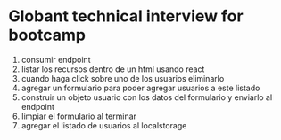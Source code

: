 # Globant technical interview for bootcamp

1. consumir endpoint
2. listar los recursos dentro de un html usando react
3. cuando haga click sobre uno de los usuarios eliminarlo
4. agregar un formulario para poder agregar usuarios a este listado
5. construir un objeto usuario con los datos del formulario y enviarlo al endpoint
6. limpiar el formulario al terminar
7. agregar el listado de usuarios al localstorage
